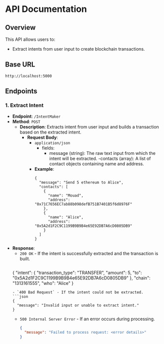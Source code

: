 # API Documentation

## Overview
This API allows users to:
- Extract intents from user input to create blockchain transactions.

## Base URL
``http://localhost:5000``

## Endpoints

### 1. Extract Intent
- **Endpoint**: `/IntentMaker`
- **Method**: `POST`
  - **Description**: Extracts intent from user input and builds a transaction based on the extracted intent.
    - **Request Body**: 
      - `application/json`
          - fields:
            - message (string): The raw text input from which the intent will be extracted.
            -contacts (array): A list of contact objects containing name and address.
      - **Example**:
        ```
        {
          "message": "Send 5 ethereum to Alice",
          "contacts": [
            {
              "name": "Mouad",
              "address": "0x71C7656EC7ab88b098defB751B7401B5f6d8976F"
            },
            {
              "name": "Alice",
              "address": "0x5A2d1F2C9C1199B9B9B4e65E92DB7A6cD0805DB9"
            }
          ]
        }
        ```
- **Response**: 
  - `200 OK` - If the intent is successfully extracted and the transaction is built.
    ```json
  {
    "intent": {
      "transaction_type": "TRANSFER",
      "amount": 5,
      "to": "0x5A2d1F2C9C1199B9B9B4e65E92DB7A6cD0805DB9"
    },
    "chain": "1313161555",
    "who": "Alice"
  }
    ```
  - `400 Bad Request` - If the intent could not be extracted.
    ```json
    {
      "message": "Invalid input or unable to extract intent."
    }
    ```
  - `500 Internal Server Error` - If an error occurs during processing.
    ```json
    {
      "message": "Failed to process request: <error details>"
    }
    ```
